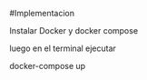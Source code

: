 #Implementacion 

Instalar Docker y docker compose 

luego en el terminal ejecutar 

docker-compose up 
